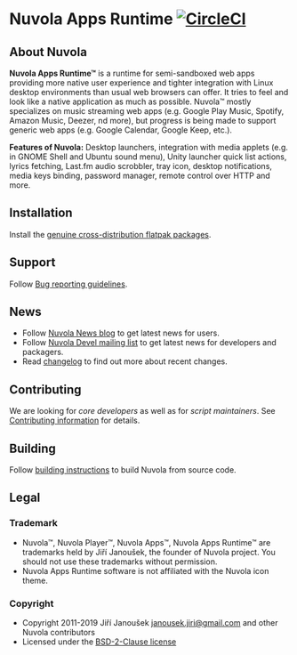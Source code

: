 Nuvola Apps Runtime [![CircleCI](https://circleci.com/gh/tiliado/nuvolaruntime.svg?style=svg)](https://circleci.com/gh/tiliado/nuvolaruntime)
===================

About Nuvola
------------

**Nuvola Apps Runtime™** is a runtime for semi-sandboxed web apps providing more native user experience and tighter
integration with Linux desktop environments than usual web browsers can offer. It tries to feel and look
like a native application as much as possible.
Nuvola™ mostly specializes on music streaming web apps (e.g. Google Play Music, Spotify, Amazon Music, Deezer,
nd more), but progress is being made to support generic web apps (e.g. Google Calendar, Google Keep, etc.).

**Features of Nuvola:** Desktop launchers, integration with media applets (e.g. in GNOME Shell and Ubuntu sound menu),
Unity launcher quick list actions, lyrics fetching, Last.fm audio scrobbler, tray icon, desktop notifications,
media keys binding, password manager, remote control over HTTP and more.


Installation
------------

Install the [genuine cross-distribution flatpak packages](https://nuvola.tiliado.eu/).

Support
-------

Follow [Bug reporting guidelines](https://github.com/tiliado/nuvolaruntime/wiki/Bug-Reporting-Guidelines).

News
----

  * Follow [Nuvola News blog](https://medium.com/nuvola-news) to get latest news for users.
  * Follow [Nuvola Devel mailing list](https://groups.google.com/d/forum/nuvola-player-devel) to get latest news for
    developers and packagers.
  * Read [changelog](./CHANGELOG.md) to find out more about recent changes.

Contributing
------------

We are looking for *core developers* as well as for *script maintainers*.
See [Contributing information](CONTRIBUTING.md) for details.

Building
--------

Follow [building instructions](./BUILD.md) to build Nuvola from source code.

Legal
-----

### Trademark

  * Nuvola™, Nuvola Player™, Nuvola Apps™, Nuvola Apps Runtime™ are trademarks held by Jiří Janoušek,
    the founder of Nuvola project. You should not use these trademarks without permission.
  * Nuvola Apps Runtime software is not affiliated with the Nuvola icon theme.

### Copyright

  * Copyright 2011-2019 Jiří Janoušek <janousek.jiri@gmail.com> and other Nuvola contributors
  * Licensed under the [BSD-2-Clause license](./LICENSE)

